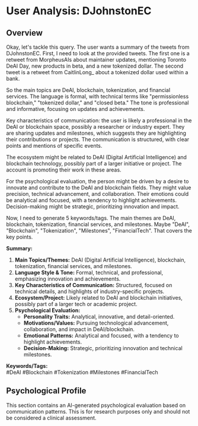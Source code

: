 # User Analysis: DJohnstonEC

## Overview

<think>
Okay, let's tackle this query. The user wants a summary of the tweets from DJohnstonEC. First, I need to look at the provided tweets. The first one is a retweet from MorpheusAIs about maintainer updates, mentioning Toronto DeAI Day, new products in beta, and a new tokenized dollar. The second tweet is a retweet from CaitlinLong_ about a tokenized dollar used within a bank.

So the main topics are DeAI, blockchain, tokenization, and financial services. The language is formal, with technical terms like "permissionless blockchain," "tokenized dollar," and "closed beta." The tone is professional and informative, focusing on updates and achievements.

Key characteristics of communication: the user is likely a professional in the DeAI or blockchain space, possibly a researcher or industry expert. They are sharing updates and milestones, which suggests they are highlighting their contributions or projects. The communication is structured, with clear points and mentions of specific events.

The ecosystem might be related to DeAI (Digital Artificial Intelligence) and blockchain technology, possibly part of a larger initiative or project. The account is promoting their work in these areas.

For the psychological evaluation, the person might be driven by a desire to innovate and contribute to the DeAI and blockchain fields. They might value precision, technical advancement, and collaboration. Their emotions could be analytical and focused, with a tendency to highlight achievements. Decision-making might be strategic, prioritizing innovation and impact.

Now, I need to generate 5 keywords/tags. The main themes are DeAI, blockchain, tokenization, financial services, and milestones. Maybe "DeAI", "Blockchain", "Tokenization", "Milestones", "FinancialTech". That covers the key points.
</think>

**Summary:**  
1. **Main Topics/Themes:** DeAI (Digital Artificial Intelligence), blockchain, tokenization, financial services, and milestones.  
2. **Language Style & Tone:** Formal, technical, and professional, emphasizing innovation and achievements.  
3. **Key Characteristics of Communication:** Structured, focused on technical details, and highlights of industry-specific projects.  
4. **Ecosystem/Project:** Likely related to DeAI and blockchain initiatives, possibly part of a larger tech or academic project.  
5. **Psychological Evaluation:**  
   - **Personality Traits:** Analytical, innovative, and detail-oriented.  
   - **Motivations/Values:** Pursuing technological advancement, collaboration, and impact in DeAI/blockchain.  
   - **Emotional Patterns:** Analytical and focused, with a tendency to highlight achievements.  
   - **Decision-Making:** Strategic, prioritizing innovation and technical milestones.  

**Keywords/Tags:**  
#DeAI #Blockchain #Tokenization #Milestones #FinancialTech

## Psychological Profile

This section contains an AI-generated psychological evaluation based on communication patterns. This is for research purposes only and should not be considered a clinical assessment.
